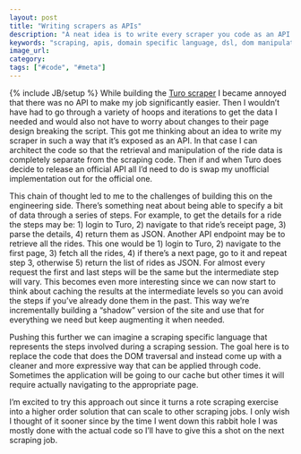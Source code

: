 ```yaml
---
layout: post
title: "Writing scrapers as APIs"
description: "A neat idea is to write every scraper you code as an API. This provides a nice separation of concerns and turns boring scraping problems into interesting engineering challenges."
keywords: "scraping, apis, domain specific language, dsl, dom manipulation, meta programming"
image_url:
category:
tags: ["#code", "#meta"]
---
```

{% include JB/setup %}
While building the [Turo scraper](http://dangoldin.com/2016/08/21/downloading-your-turo-ride-history/) I became annoyed that there was no API to make my job significantly easier. Then I wouldn’t have had to go through a variety of hoops and iterations to get the data I needed and would also not have to worry about changes to their page design breaking the script. This got me thinking about an idea to write my scraper in such a way that it’s exposed as an API. In that case I can architect the code so that the retrieval and manipulation of the ride data is completely separate from the scraping code. Then if and when Turo does decide to release an official API all I’d need to do is swap my unofficial implementation out for the official one.

This chain of thought led to me to the challenges of building this on the engineering side. There’s something neat about being able to specify a bit of data through a series of steps. For example, to get the details for a ride the steps may be: 1) login to Turo, 2) navigate to that ride’s receipt page, 3) parse the details, 4) return them as JSON. Another API endpoint may be to retrieve all the rides. This one would be 1) login to Turo, 2) navigate to the first page, 3) fetch all the rides, 4) if there’s a next page, go to it and repeat step 3, otherwise 5) return the list of rides as JSON. For almost every request the first and last steps will be the same but the intermediate step will vary. This becomes even more interesting since we can now start to think about caching the results at the intermediate levels so you can avoid the steps if you’ve already done them in the past. This way we’re incrementally building a “shadow” version of the site and use that for everything we need but keep augmenting it when needed.

Pushing this further we can imagine a scraping specific language that represents the steps involved during a scraping session. The goal here is to replace the code that does the DOM traversal and instead come up with a cleaner and more expressive way that can be applied through code. Sometimes the application will be going to our cache but other times it will require actually navigating to the appropriate page.

I’m excited to try this approach out since it turns a rote scraping exercise into a higher order solution that can scale to other scraping jobs. I only wish I thought of it sooner since by the time I went down this rabbit hole I was mostly done with the actual code so I’ll have to give this a shot on the next scraping job.
